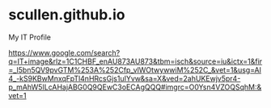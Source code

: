 # scullen.github.io

My IT Profile

https://www.google.com/search?q=IT+image&rlz=1C1CHBF_enAU873AU873&tbm=isch&source=iu&ictx=1&fir=_l5bn5QV9pvGTM%253A%252Cfp_vlWOtwywwiM%252C_&vet=1&usg=AI4_-kS9KBwMnxqFpTl4nHRcsGjs1uIYvw&sa=X&ved=2ahUKEwjv5pr4-p_mAhW5ILcAHajABG0Q9QEwC3oECAgQQQ#imgrc=O0Ysn4VZOQSqhM:&vet=1
